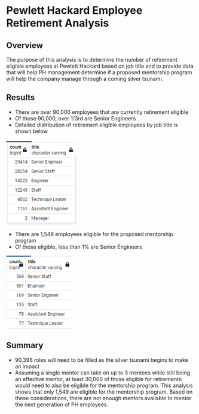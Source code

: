 # Pewlett Hackard Employee Retirement Analysis
## Overview

The purpose of this analysis is to determine the number of retirement eligible employees at Pewlett Hackard based on job title and to provide data that will help PH management determine if a proposed mentorship program will help the company manage through a coming silver tsunami.

## Results

- There are over 90,000 employees that are currently retirement eligible
- Of those 90,000, over 1/3rd are Senior Engineers
- Detailed distribution of retirement eligible employees by job title is shown below

![Retirement eligible by job title](./Resources/retirement-elig-count-by-job-title.png) 

- There are 1,549 employees eligible for the proposed mentorship program
- Of those eligible, less than 1% are Senior Engineers

![Mentorship eligible by job title](./Resources/mentorship-elig-count-by-job-title.png) 

## Summary
- 90,398 roles will need to be filled as the silver tsunami begins to make an impact
- Assuming a single mentor can take on up to 3 mentees while still being an effective mentor, at least 30,000 of those eligible for retirementn would need to also be eligible for the mentorship program.  This analysis shows that only 1,549 are eligible for the mentorship program.  Based on these considerations, there are not enough mentors available to mentor the next generation of PH employees.